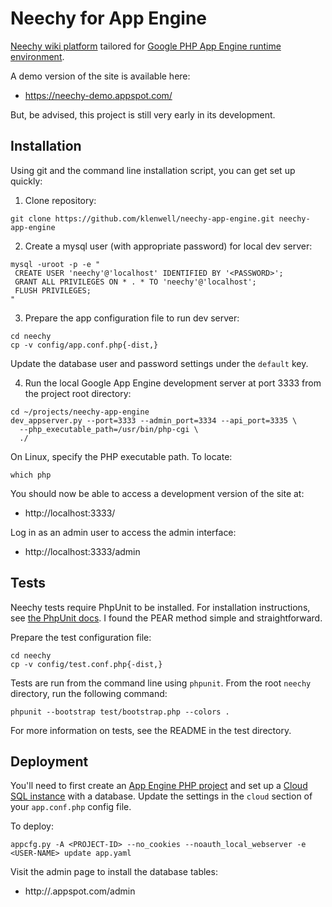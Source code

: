 # Neechy for App Engine

[Neechy wiki platform](https://github.com/klenwell/neechy-app-engine) tailored for [Google PHP App Engine runtime environment](https://cloud.google.com/appengine/docs/php/).

A demo version of the site is available here:

- https://neechy-demo.appspot.com/

But, be advised, this project is still very early in its development.


## Installation

Using git and the command line installation script, you can get set up quickly:

1. Clone repository:

```
git clone https://github.com/klenwell/neechy-app-engine.git neechy-app-engine
```

2. Create a mysql user (with appropriate password) for local dev server:

```
mysql -uroot -p -e "
 CREATE USER 'neechy'@'localhost' IDENTIFIED BY '<PASSWORD>';
 GRANT ALL PRIVILEGES ON * . * TO 'neechy'@'localhost';
 FLUSH PRIVILEGES;
"
```

3. Prepare the app configuration file to run dev server:

```
cd neechy
cp -v config/app.conf.php{-dist,}
```

Update the database user and password settings under the `default` key.

4. Run the local Google App Engine development server at port 3333 from the project root directory:

```
cd ~/projects/neechy-app-engine
dev_appserver.py --port=3333 --admin_port=3334 --api_port=3335 \
  --php_executable_path=/usr/bin/php-cgi \
  ./
```

On Linux, specify the PHP executable path. To locate:

    which php

You should now be able to access a development version of the site at:

- http://localhost:3333/

Log in as an admin user to access the admin interface:

- http://localhost:3333/admin


## Tests
Neechy tests require PhpUnit to be installed. For installation instructions, see [the PhpUnit docs](http://phpunit.de/manual/3.7/en/installation.html). I found the PEAR method simple and straightforward.

Prepare the test configuration file:

    cd neechy
    cp -v config/test.conf.php{-dist,}

Tests are run from the command line using `phpunit`. From the root `neechy` directory, run the following command:

    phpunit --bootstrap test/bootstrap.php --colors .

For more information on tests, see the README in the test directory.


## Deployment
You'll need to first create an [App Engine PHP project](https://cloud.google.com/appengine/docs/php/) and set up a [Cloud SQL instance](https://cloud.google.com/sql/docs/getting-started) with a database. Update the settings in the `cloud` section of your `app.conf.php` config file.

To deploy:

    appcfg.py -A <PROJECT-ID> --no_cookies --noauth_local_webserver -e <USER-NAME> update app.yaml

Visit the admin page to install the database tables:

- http://<MY-SITE>.appspot.com/admin
